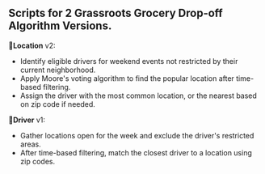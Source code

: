 ## Scripts for 2 Grassroots Grocery Drop-off Algorithm Versions.<br>
**📍Location** v2:<br>
- Identify eligible drivers for weekend events not restricted by their current neighborhood.
- Apply Moore's voting algorithm to find the popular location after time-based filtering.
- Assign the driver with the most common location, or the nearest based on zip code if needed.

**🚗Driver**  v1:<br>
- Gather locations open for the week and exclude the driver's restricted areas.
- After time-based filtering, match the closest driver to a location using zip codes.
